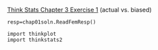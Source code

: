 [Think Stats Chapter 3 Exercise 1](http://greenteapress.com/thinkstats2/html/thinkstats2004.html#toc31) (actual vs. biased)

```import chap01soln
resp=chap01soln.ReadFemResp()

import thinkplot
import thinkstats2
```

